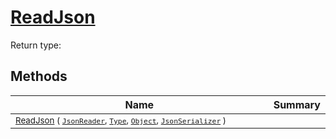 # [ReadJson](./FeatureDescriptorJsonConverter-100664020.md)


Return type:
## Methods

| Name | Summary | 
| --- | --- | 
| <sub>[ReadJson](./FeatureDescriptorJsonConverter-100664020.md) ( [`JsonReader`](./FeatureDescriptorJsonConverter-100664020.md), [`Type`](https://docs.microsoft.com/en-us/dotnet/api/System.Type), [`Object`](https://docs.microsoft.com/en-us/dotnet/api/System.Object), [`JsonSerializer`](./FeatureDescriptorJsonConverter-100664020.md) )</sub><img width=200/>| <sub></sub>| <br>


